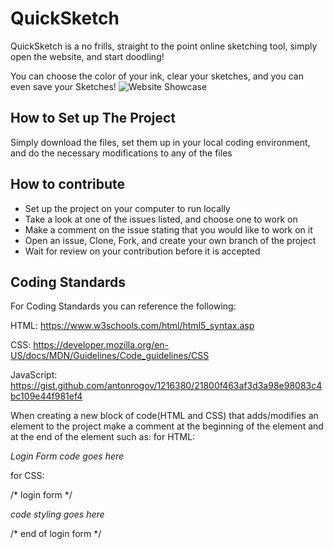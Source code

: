 

# QuickSketch
QuickSketch is a no frills, straight to the point online sketching tool, simply open the website, and start doodling!

You can choose the color of your ink, clear your sketches, and you can even save your Sketches!
![Website Showcase](https://i.imgur.com/1jiCpGJ.gif)
## How to Set up The Project
Simply download the files, set them up in your local coding environment, and do the necessary modifications to any of the files
## How to contribute
- Set up the project on your computer to run locally
- Take a look at one of the issues listed, and choose one to work on
- Make a comment on the issue stating that you would like to work on it
- Open an issue, Clone, Fork, and create your own branch of the project
- Wait for review on your contribution before it is accepted

## Coding Standards
For Coding Standards you can reference the following:

HTML: https://www.w3schools.com/html/html5_syntax.asp

CSS: https://developer.mozilla.org/en-US/docs/MDN/Guidelines/Code_guidelines/CSS

JavaScript: https://gist.github.com/antonrogov/1216380/21800f463af3d3a98e98083c4bc109e44f981ef4

When creating a new block of code(HTML and CSS) that adds/modifies an element to the project make a comment at the beginning of the element and at the end of the element such as:
for HTML:

**<!--- Login Form --->**

*Login Form code goes here*

**<!--- End of Login Form --->**


for CSS: 

/* login form */

*code styling goes here*

/* end of login form */

